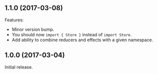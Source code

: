 ## 1.1.0 (2017-03-08)

Features:
- Minor version bump.
- You should now `import { Store }` instead of `import Store`.
- Add ability to combine reducers and effects with a given namespace.

## 1.0.0 (2017-03-04)

Initial release.
